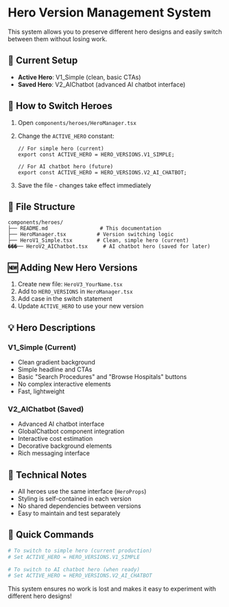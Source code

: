 # Hero Version Management System

This system allows you to preserve different hero designs and easily switch between them without losing work.

## 🎯 Current Setup

- **Active Hero**: V1_Simple (clean, basic CTAs)
- **Saved Hero**: V2_AIChatbot (advanced AI chatbot interface)

## 🔄 How to Switch Heroes

1. Open `components/heroes/HeroManager.tsx`
2. Change the `ACTIVE_HERO` constant:

   ```tsx
   // For simple hero (current)
   export const ACTIVE_HERO = HERO_VERSIONS.V1_SIMPLE;

   // For AI chatbot hero (future)
   export const ACTIVE_HERO = HERO_VERSIONS.V2_AI_CHATBOT;
   ```

3. Save the file - changes take effect immediately

## 📁 File Structure

```
components/heroes/
├── README.md                 # This documentation
├── HeroManager.tsx          # Version switching logic
├── HeroV1_Simple.tsx        # Clean, simple hero (current)
���── HeroV2_AIChatbot.tsx     # AI chatbot hero (saved for later)
```

## 🆕 Adding New Hero Versions

1. Create new file: `HeroV3_YourName.tsx`
2. Add to `HERO_VERSIONS` in `HeroManager.tsx`
3. Add case in the switch statement
4. Update `ACTIVE_HERO` to use your new version

## 💡 Hero Descriptions

### V1_Simple (Current)

- Clean gradient background
- Simple headline and CTAs
- Basic "Search Procedures" and "Browse Hospitals" buttons
- No complex interactive elements
- Fast, lightweight

### V2_AIChatbot (Saved)

- Advanced AI chatbot interface
- GlobalChatbot component integration
- Interactive cost estimation
- Decorative background elements
- Rich messaging interface

## 🔧 Technical Notes

- All heroes use the same interface (`HeroProps`)
- Styling is self-contained in each version
- No shared dependencies between versions
- Easy to maintain and test separately

## 🚀 Quick Commands

```bash
# To switch to simple hero (current production)
# Set ACTIVE_HERO = HERO_VERSIONS.V1_SIMPLE

# To switch to AI chatbot hero (when ready)
# Set ACTIVE_HERO = HERO_VERSIONS.V2_AI_CHATBOT
```

This system ensures no work is lost and makes it easy to experiment with different hero designs!
